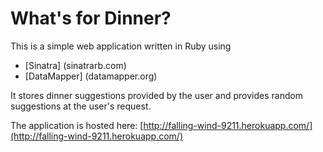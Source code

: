 What's for Dinner?
==================

This is a simple web application written in Ruby using

* [Sinatra] (sinatrarb.com)
* [DataMapper] (datamapper.org)

It stores dinner suggestions provided by the user and provides random suggestions at the user's request.

The application is hosted here: [http://falling-wind-9211.herokuapp.com/](http://falling-wind-9211.herokuapp.com/)
